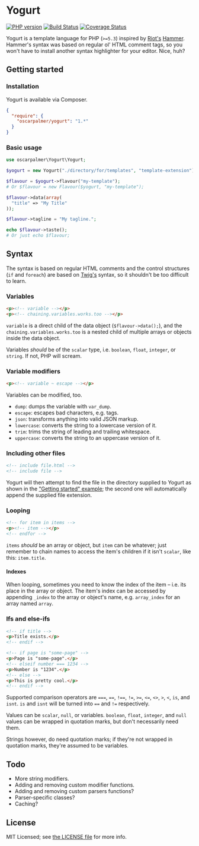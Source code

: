 # Yogurt

[![PHP version](https://badge.fury.io/ph/oscarpalmer%2Fyogurt.png)](http://badge.fury.io/ph/oscarpalmer%2Fyogurt) [![Build Status](https://travis-ci.org/oscarpalmer/yogurt.png?branch=master)](https://travis-ci.org/oscarpalmer/yogurt) [![Coverage Status](https://coveralls.io/repos/oscarpalmer/yogurt/badge.png)](https://coveralls.io/r/oscarpalmer/yogurt)

Yogurt is a template language for PHP (`>=5.3`) inspired by [Riot's](http://riothq.com) [Hammer](http://hammerformac.com). Hammer's syntax was based on regular ol' HTML comment tags, so you won't have to install another syntax highlighter for your editor. Nice, huh?

## Getting started

### Installation

Yogurt is available via Composer.

```json
{
  "require": {
    "oscarpalmer/yogurt": "1.*"
  }
}
```

### Basic usage

```php
use oscarpalmer\Yogurt\Yogurt;

$yogurt = new Yogurt("./directory/for/templates", "template-extension");

$flavour = $yogurt->flavour("my-template");
# Or $flavour = new Flavour($yogurt, "my-template");

$flavour->data(array(
  "title" => "My Title"
));

$flavour->tagline = "My tagline.";

echo $flavour->taste();
# Or just echo $flavour;
```

## Syntax

The syntax is based on regular HTML comments and the control structures (`if` and `foreach`) are based on [Twig's](//github.com/fabpot/Twig) syntax, so it shouldn't be too difficult to learn.

### Variables

```html
<p><!-- variable --></p>
<p><!-- chaining.variables.works.too --></p>
```

`variable` is a direct child of the data object (`$flavour->data();`), and the `chaining.variables.works.too` is a nested child of multiple arrays or objects inside the data object.

Variables _should_ be of the `scalar` type, i.e. `boolean`, `float`, `integer`, or `string`. If not, PHP will scream.

### Variable modifiers

```html
<p><!-- variable ~ escape --></p>
```

Variables can be modified, too.

- `dump`: dumps the variable with `var_dump`.
- `escape`: escapes bad characters, e.g. tags.
- `json`: transforms anything into valid JSON markup.
- `lowercase`: converts the string to a lowercase version of it.
- `trim`: trims the string of leading and trailing whitespace.
- `uppercase`: converts the string to an uppercase version of it.

### Including other files

```html
<!-- include file.html -->
<!-- include file -->
```

Yogurt will then attempt to find the file in the directory supplied to Yogurt as shown in the ["Getting started" example](#getting-started); the second one will automatically append the supplied file extension.

### Looping

```html
<!-- for item in items -->
<p><!-- item --></p>
<!-- endfor -->
```

`items` _should_ be an array or object, but `item` can be whatever; just remember to chain names to access the item's children if it isn't `scalar`, like this: `item.title`.

#### Indexes

When looping, sometimes you need to know the index of the item – i.e. its place in the array or object. The item's index can be accessed by appending `_index` to the array or object's name, e.g. `array_index` for an array named `array`.

### Ifs and else-ifs

```html
<!-- if title -->
<p>Title exists.</p>
<!-- endif -->

<!-- if page is "some-page" -->
<p>Page is "some-page".</p>
<!-- elseif number === 1234 -->
<p>Number is "1234".</p>
<!-- else -->
<p>This is pretty cool.</p>
<!-- endif -->
```

Supported comparison operators are `===`, `==`, `!==`, `!=`, `>=`, `<=`, `<>`, `>`, `<`, `is`, and `isnt`. `is` and `isnt` will be turned into `==` and `!=` respectively.

Values can be `scalar`, `null`, or variables. `boolean`, `float`, `integer`, and `null` values can be wrapped in quotation marks, but don't necessarily need them.

Strings however, do need quotation marks; if they're not wrapped in quotation marks, they're assumed to be variables.

## Todo

- More string modifiers.
- Adding and removing custom modifier functions.
- Adding and removing custom parsers functions?
- Parser-specific classes?
- Caching?

## License

MIT Licensed; see [the LICENSE file](LICENSE) for more info.
